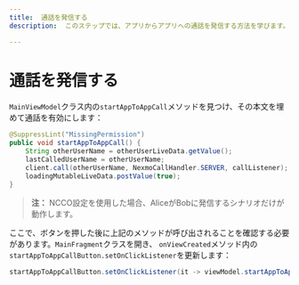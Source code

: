 ```yaml
---
title:  通話を発信する
description:  このステップでは、アプリからアプリへの通話を発信する方法を学びます。

---
```


通話を発信する
=======

`MainViewModel`クラス内の`startAppToAppCall`メソッドを見つけ、その本文を埋めて通話を有効にします：

```java
@SuppressLint("MissingPermission")
public void startAppToAppCall() {
    String otherUserName = otherUserLiveData.getValue();
    lastCalledUserName = otherUserName;
    client.call(otherUserName, NexmoCallHandler.SERVER, callListener);
    loadingMutableLiveData.postValue(true);
}
```

> **注：** NCCO設定を使用した場合、AliceがBobに発信するシナリオだけが動作します。

ここで、ボタンを押した後に上記のメソッドが呼び出されることを確認する必要があります。`MainFragment`クラスを開き、 `onViewCreated`メソッド内の`startAppToAppCallButton.setOnClickListener`を更新します：

```java
startAppToAppCallButton.setOnClickListener(it -> viewModel.startAppToAppCall());
```

